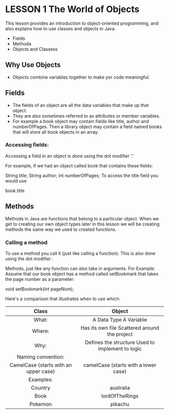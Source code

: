 # LESSON 1 The World of Objects

This lesson provides an introduction to object-oriented programming, and also explains how to use classes and objects in Java.

* Fields
* Methoda
* Objects and Classess

## Why Use Objects
* Objects combine variables together to make yor code meaningful.

## Fields
* The fields of an object are all the data variables that make up that object. 
* They are also sometimes referred to as attributes or member variables.
* For example a book object may contain fields like title, author and numberOfPages.
Then a library object may contain a field named books that will store all book objects in an array.

### Accessing fields:
Accessing a field in an object is done using the dot modifier ‘.’

For example, if we had an object called book that contains these fields:

String title;
String author;
int numberOfPages;
To access the title field you would use

book.title

## Methods
Methods in Java are functions that belong to a particular object. When we get to creating our own object types later in this lesson we will be creating methods the same way we used to created functions.

### Calling a method
To use a method you call it (just like calling a function). This is also done using the dot modifier .

Methods, just like any function can also take in arguments. For Example: Assume that our book object has a method called setBookmark that takes the page number as a parameter:

void setBookmark(int pageNum);

Here's a comparison that illustrates when to use which:

| Class	      | Object |
| :---:        | :---: |
| What:		| A Data Type	A Variable |
| Where:		| Has its own file	Scattered around the project |
| Why:		| Defines the structure	Used to implement to logic
| Naming convention:		|  |
|CamelCase (starts with an upper case) |	camelCase (starts with a lower case) |
| Examples:		| |
|Country	| australia |
| Book	| lordOfTheRings | 
| Pokemon	| pikachu |

